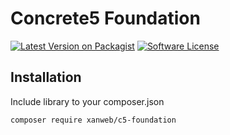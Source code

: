 # Concrete5 Foundation
[![Latest Version on Packagist](https://img.shields.io/packagist/v/xanweb/c5-foundation.svg?maxAge=2592000&style=flat-square)](https://packagist.org/packages/xanweb/c5-foundation)
[![Software License](https://img.shields.io/badge/license-MIT-brightgreen.svg?style=flat-square)](LICENSE)

## Installation

Include library to your composer.json
```bash
composer require xanweb/c5-foundation
```

